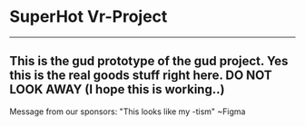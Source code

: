 # SuperHot Vr-Project
---
This is the gud prototype of the gud project.
Yes this is the real goods stuff right here.
DO NOT LOOK AWAY
(I hope this is working..)
---
Message from our sponsors:
"This looks like my -tism"
~Figma

